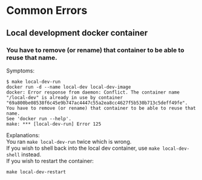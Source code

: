# Common Errors
## Local development docker container
### You have to remove (or rename) that container to be able to reuse that name.
Symptoms:
```
$ make local-dev-run
docker run -d --name local-dev local-dev-image
docker: Error response from daemon: Conflict. The container name "/local-dev" is already in use by container "69a800be08538f6c45e9b747ac4447c55a2ea8cc4627f5b530b713c5deff49fe". You have to remove (or rename) that container to be able to reuse that name.
See 'docker run --help'.
make: *** [local-dev-run] Error 125
```
Explanations: <br>
You ran `make local-dev-run` twice which is wrong. <br>
If you wish to shell back into the local dev container, use `make local-dev-shell` instead. <br>
If you wish to restart the container:
```shell
make local-dev-restart
```